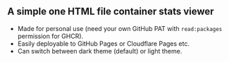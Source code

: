 ## A simple one HTML file container stats viewer

- Made for personal use (need your own GitHub PAT with ```read:packages``` permission for GHCR).
- Easily deployable to GitHub Pages or Cloudflare Pages etc.
- Can switch between dark theme (default) or light theme.
